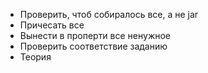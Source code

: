 - Проверить, чтоб собиралось все, а не jar
- Причесать все
- Вынести в проперти все ненужное
- Проверить соответствие заданию
- Теория